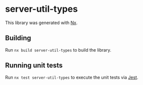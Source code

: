 # server-util-types

This library was generated with [Nx](https://nx.dev).

## Building

Run `nx build server-util-types` to build the library.

## Running unit tests

Run `nx test server-util-types` to execute the unit tests via [Jest](https://jestjs.io).
